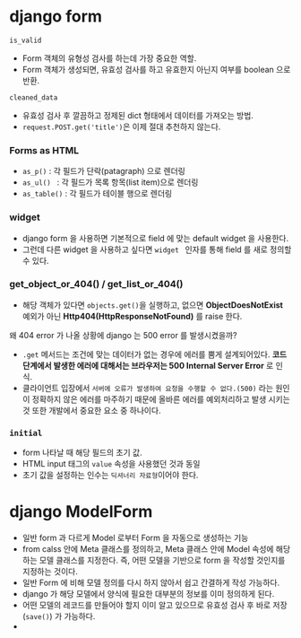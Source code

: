 # django form

`is_valid`

- Form 객체의 유형성 검사를 하는데 가장 중요한 역할.
- Form 객체가 생성되면, 유효성 검사를 하고 유효한지 아닌지 여부를 boolean 으로 반환.



`cleaned_data`

- 유효성 검사 후 깔끔하고 정제된 dict 형태에서 데이터를 가져오는 방법.
- `request.POST.get('title')`은 이제 절대 추천하지 않는다.



### Forms as HTML

- `as_p()` : 각 필드가 단락(patagraph) 으로 렌더링
- `as_ul() ` : 각 필드가 목록 항목(list item)으로 렌더링
- `as_table()` :  각 필드가 테이블 행으로 렌더링



### widget

- django form 을 사용하면 기본적으로 field 에 맞는 default widget 을 사용한다.
- 그런데 다른 widget 을 사용하고 싶다면 `widget ` 인자를 통해 field 를 새로 정의할 수 있다.



### get_object_or_404() / get_list_or_404()

- 해당 객체가 있다면 `objects.get()`을 실행하고, 없으면 **ObjectDoesNotExist** 예외가 아닌 **Http404(HttpResponseNotFound)** 를 raise 한다.

왜 404 error 가 나올 상황에 django 는 500 error 를 발생시켰을까?

- `.get` 메서드는 조건에 맞는 데이터가 없는 경우에 에러를 뿜게 설계되어있다. **코드 단계에서 발생한 에러에 대해서는 브라우저는 500 Internal Server Error** 로 인식.
- 클라이언트 입장에서 `서버에 오류가 발생하여 요청을 수행할 수 없다.(500)` 라는 원인이 정확하지 않은 에러를 마주하기 때문에 올바른 에러를 예외처리하고 발생 시키는 것 또한 개발에서 중요한 요소 중 하나이다.

### `initial`

- form 나타날 때 해당 필드의 초기 값.
- HTML input 태그의 `value` 속성을 사용했던 것과 동일
- 초기 값을 설정하는 인수는 `딕셔너리 자료형`이어야 한다.



# django ModelForm

- 일반 form 과 다르게 Model 로부터 Form 을 자동으로 생성하는 기능
- from calss 안에 Meta 클래스를 정의하고, Meta 클래스 안에 Model 속성에 해당하는 모델 클래스를 지정한다. 즉, 어떤 모델을 기반으로 form  을 작성할 것인지를 지정하는 것이다.
- 일반 Form 에 비해 모델 정의를 다시 하지 않아서 쉽고 간결하게 작성 가능하다.
- django 가 해당 모델에서 양식에 필요한 대부분의 정보를 이미 정의하게 된다.
- 어떤 모델의 레코드를 만들어야 할지 이미 알고 있으므로 유효성 검사 후 바로 저장(`save()`) 가 가능하다.
- 
